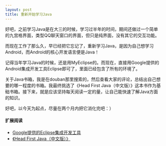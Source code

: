 ```yaml
---
layout: post
title: 重新开始学习Java
---
```


好吧，之前学习Java是在大三的时候，学习过半年的时间，期间还做过一个简单的九宫格界面，类型QQ聊天窗口的界面，但只是纯界面，没有其它的交互功能。

而现在工作了那么久，早已经把它忘记了，重新学习Java，是因为自己想学习Android，而Android的核心开发语言便是Java！

记得当年学习Java的时候，还是用MyEclipse的。而现在，直接用Google提供的Android集成开发工具Eclipse即可了，里面已经包含了所有的环境了。

关于Java书箱，我是在douban那里搜索的，然后查看大家的评论，总结出自己想要的哪一程度的书箱。我最终挑选了《Head First Java（中文版）》这本书作为基础书箱。接下来，就是应该坚持每天阅读一定的量，让自己能快速了解Java方面的知识。

好吧，以今天为起点，尽量在两个月内把它消化完吧：）

#### 扩展阅读
* [Google提供的Eclipse集成开发工具](http://developer.android.com/tools/index.html)
* [《Head First Java（中文版）》](http://book.douban.com/subject/2000732/)